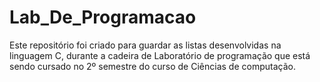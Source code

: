 # Lab_De_Programacao
Este repositório foi criado para guardar as listas desenvolvidas na linguagem C, durante a cadeira de Laboratório de programação que está sendo cursado no 2º semestre do curso de Ciências de computação.
